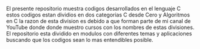 El presente repositorio muestra codigos desarrollados en el lenguaje C
estos codigos estan dividios en dos categorias C desde Cero y Algoritmos en C
la razon de esta division es debido a que forman parte de mi canal de YouTube
donde donde muestro cursos con los nombres de estas divisiones. El repositorio
esta dividido en modulos con diferentes temas y aplicaciones buscando que los
codigos sean lo mas entendibles posible.